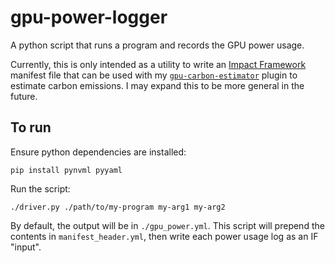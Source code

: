 # gpu-power-logger

A python script that runs a program and records the GPU power usage.

Currently, this is only intended as a utility to write an [Impact Framework](https://github.com/Green-Software-Foundation/if) manifest file that can be used with my [`gpu-carbon-estimator`](https://github.com/dukeofjukes/gpu-carbon-estimator) plugin to estimate carbon emissions. I may expand this to be more general in the future.

## To run

Ensure python dependencies are installed:

```
pip install pynvml pyyaml
```

Run the script:

```
./driver.py ./path/to/my-program my-arg1 my-arg2
```

By default, the output will be in `./gpu_power.yml`. This script will prepend the contents in `manifest_header.yml`, then write each power usage log as an IF "input".